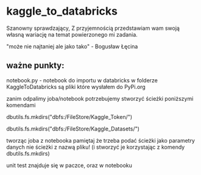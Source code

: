 # kaggle_to_databricks
Szanowny sprawdzający, 
  Z przyjemnością przedstawiam wam swoją własną wariację na temat powierzonego mi zadania.
  
  "może nie najtaniej ale jako tako" - Bogusław Łęcina

## ważne punkty:

notebook.py - notebook do importu w databricks
w folderze KaggleToDatabricks są pliki które wysłałem do PyPi.org

zanim odpalimy joba/notebook potrzebujemy stworzyć ścieżki poniższymi komendami

dbutils.fs.mkdirs("dbfs:/FileStore/Kaggle_Token/")

dbutils.fs.mkdirs("dbfs:/FileStore/Kaggle_Datasets/")

tworząc joba z notebooka pamiętaj że trzeba podać ścieżki jako parametry danych nie ścieżki z nazwą pliku! (i stworzyć je korzystając z komendy dbutils.fs.mkdirs)

unit test znajduje się w paczce, oraz w notebooku
